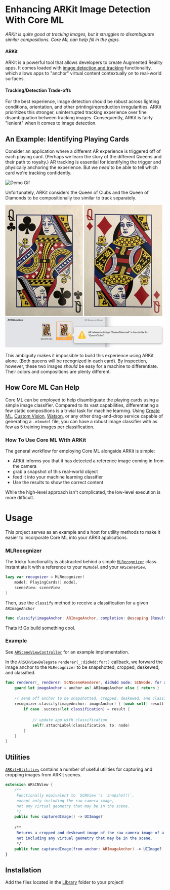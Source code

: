 # Enhancing ARKit Image Detection With Core ML
_ARKit is quite good at tracking images, but it struggles to disambiguate similar compositions. Core ML can help fill in the gaps._

#### ARKit
ARKit is a powerful tool that allows developers to create Augmented Reality apps. It comes loaded with [image detection and tracking](https://developer.apple.com/documentation/arkit/recognizing_images_in_an_ar_experience) functionality, which allows apps to "anchor" virtual content contextually on to real-world surfaces.

#### Tracking/Detection Trade-offs
For the best experience, image detection should be robust across lighting conditions, orientation, and other printing/reproduction irregularities. ARKit prioritizes this stronger, uninterrupted tracking experience over fine disambiguation between tracking images. Consequently, ARKit is fairly "lenient" when it comes to image detection.

## An Example: Identifying Playing Cards
Consider an application where a different AR experience is triggered off of each playing card. (Perhaps we learn the story of the different Queens and their path to royalty.) AR tracking is essential for identifying the trigger and physically anchoring the experience. But we _need_ to be able to tell which card we're tracking confidently.

![Demo Gif](Documentation%20Support/Demo.gif)

Unfortunately, ARKit considers the Queen of Clubs and the Queen of Diamonds to be compositionally too similar to track separately. 

<img src="https://github.com/Raizlabs/ARKit-CoreML/blob/master/Documentation%20Support/Queen_Clubs.jpg" height="350"> <img src="https://github.com/Raizlabs/ARKit-CoreML/blob/master/Documentation%20Support/Queen_Diamond.jpg" height="350">
![Xcode Reference Too Similar](Documentation%20Support/Xcode_Reference_Too_Similar.png)

This ambiguity makes it impossible to build this experience using ARKit alone. (Both queens will be recognized in each card).
By inspection, however, these two images _should_ be easy for a machine to differentiate. Their colors and compositions are plenty different.

## How Core ML Can Help

Core ML can be employed to help disambiguate the playing cards using a simple image classifier. Compared to its vast capabilities, differentiating a few static compositions is a trivial task for machine learning. Using [Create ML](https://developer.apple.com/documentation/createml), [Custom Vision](https://www.customvision.ai/), [Watson](https://developer.ibm.com/patterns/deploy-a-core-ml-model-with-watson-visual-recognition/), or any other drag-and-drop service capable of generating a `.mlmodel` file, you can have a robust image classifier with as few as 5 training images per classification.

### How To Use Core ML With ARKit

The general workflow for employing Core ML alongside ARKit is simple: 
- ARKit informs you that it has detected a reference image coming in from the camera
- grab a snapshot of this real-world object
- feed it into your machine learning classifier
- Use the results to show the correct content

While the high-level approach isn't complicated, the low-level execution is more difficult.

# Usage
This project serves as an example and a host for utility methods to make it easier to incorporate Core ML into your ARKit applications.

### MLRecognizer
The tricky functionality is abstracted behind a simple [`MLRecognizer`](Library/MLRecognizer.swift) class. Instantiate it with a reference to your `MLModel` and your `ARSceneView`. 

```swift
lazy var recognizer = MLRecognizer(
    model: PlayingCards().model,
    sceneView: sceneView
)
```

Then, use the `classify` method to receive a classification for a given `ARImageAnchor`
```swift
func classify(imageAnchor: ARImageAnchor, completion: @escaping (Result<String>) -> Void)
```

Thats it! Go build something cool.

### Example
See [`ARSceneViewController`](Example/ARSceneViewController.swift) for an example implementation. 

In the `ARSCNViewDelegate` `renderer(_:didAdd:for:)` callback, we forward the image anchor to the `MLRecognizer` to be snapshotted, cropped, deskewed, and classified.

```swift
func renderer(_ renderer: SCNSceneRenderer, didAdd node: SCNNode, for anchor: ARAnchor) {
    guard let imageAnchor = anchor as? ARImageAnchor else { return }

    // send off anchor to be snapshotted, cropped, deskewed, and classified
    recognizer.classify(imageAnchor: imageAnchor) { [weak self] result in
        if case .success(let classification) = result {

            // update app with classification
            self?.attachLabel(classification, to: node)
        }
    }
}
```

## Utilities
[`ARKit+Utilities`](Library/ARKit+Utilities.swift) contains a number of useful utilities for capturing and cropping images from ARKit scenes.

```swift
extension ARSCNView {
    /**
     Functionally equivalent to `SCNView`'s `snapshot()`,
     except only including the raw camera image, 
     not any virtual geometry that may be in the scene.
     */
    public func capturedImage() -> UIImage?

    /**
     Returns a cropped and deskewed image of the raw camera image of a given `ARImageAnchor`, 
     not including any virtual geometry that may be in the scene.
     */
    public func capturedImage(from anchor: ARImageAnchor) -> UIImage?
}
```

## Installation
Add the files located in the [Library](Library/) folder to your project!
